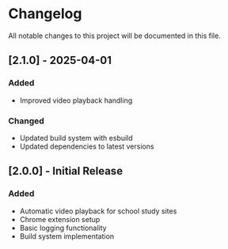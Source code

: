 # Changelog

All notable changes to this project will be documented in this file.

## [2.1.0] - 2025-04-01

### Added
- Improved video playback handling

### Changed
- Updated build system with esbuild
- Updated dependencies to latest versions

## [2.0.0] - Initial Release

### Added
- Automatic video playback for school study sites
- Chrome extension setup
- Basic logging functionality
- Build system implementation
